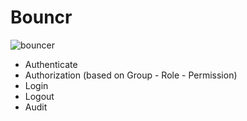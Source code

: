 # Bouncr


![bouncer](http://2.bp.blogspot.com/-kVVeXhsM8yU/VIhOpmLlnDI/AAAAAAAApfY/O5N9L72Byo4/s450/job_sp.png)

* Authenticate
* Authorization (based on Group - Role - Permission)
* Login
* Logout
* Audit
